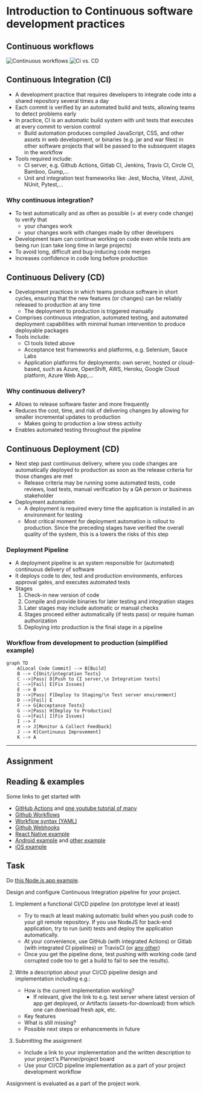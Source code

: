 # Introduction to Continuous software development practices

## Continuous workflows

![Continuous workflows](./cicd-workflows.jpg)
![Ci vs. CD](./ci-vs-cd.jpg)

## Continuous Integration (CI)

- A development practice that requires developers to integrate code into a shared repository several times a day
- Each commit is verified by an automated build and tests, allowing teams to detect problems early
- In practice, CI is an automatic build system with unit tests that executes at every commit to version control
  - Build automation produces compiled JavaScript, CSS, and other assets in web development, or binaries (e.g. jar and war files) in other software projects that will be passed to the subsequent stages in the workflow
- Tools required include:
  - CI server, e.g. Github Actions, Gitlab CI, Jenkins, Travis CI, Circle CI, Bamboo, Gump,...
  - Unit and integration test frameworks like: Jest, Mocha, Vitest, JUnit, NUnit, Pytest,...

### Why continuous integration?

- To test automatically and as often as possible (= at every code change) to verify that
  - your changes work
  - your changes work with changes made by other developers
- Development team can continue working on code even while tests are being run (can take long time in large projects)
- To avoid long, difficult and bug-inducing code merges
- Increases confidence in code long before production

## Continuous Delivery (CD)

- Development practices in which teams produce software in short cycles, ensuring that the new features (or changes) can be reliably released to production at any time
  - The deployment to production is triggered manually
- Comprises continuous integration, automated testing, and automated deployment capabilities with minimal human intervention to produce deployable packages
- Tools include:
  - CI tools listed above
  - Acceptance test frameworks and platforms, e.g. Selenium, Sauce Labs
  - Application platforms for deployments: own server, hosted or cloud-based, such as Azure, OpenShift, AWS, Heroku, Google Cloud platform, Azure Web App,...

### Why continuous delivery?

- Allows to release software faster and more frequently
- Reduces the cost, time, and risk of delivering changes by allowing for smaller incremental updates to production
  - Makes going to production a low stress activity
- Enables automated testing throughout the pipeline

## Continuous Deployment (CD)

- Next step past continuous delivery, where you code changes are automatically deployed to production as soon as the release criteria for those changes are met
  - Release criteria may be running some automated tests, code reviews, load tests, manual verification by a QA person or business stakeholder
- Deployment automation
  - A deployment is required every time the application is installed in an environment for testing
  - Most critical moment for deployment automation is rollout to production. Since the preceding stages have verified the overall quality of the system, this is a lowers the risks of this step

### Deployment Pipeline

- A deployment pipeline is an system responsible for (automated) continuous delivery of software
- It deploys code to dev, test and production environments, enforces approval gates, and executes automated tests
- Stages
  1. Check-in new version of code
  1. Compile and provide binaries for later testing and integration stages
  1. Later stages may include automatic or manual checks
  1. Stages proceed either automatically (if tests pass) or require human authorization
  1. Deploying into production is the final stage in a pipeline

### Workflow from development to production (simplified example)

```mermaid
graph TD
    A[Local Code Commit] --> B[Build]
    B --> C{Unit/integration Tests}
    C -->|Pass| D[Push to CI server,\n Integration tests]
    C -->|Fail| E[Fix Issues]
    E --> B
    D -->|Pass| F[Deploy to Staging/\n Test server environment]
    D -->|Fail| E
    F --> G{Acceptance Tests}
    G -->|Pass| H[Deploy to Production]
    G -->|Fail| I[Fix Issues]
    I --> F
    H --> J[Monitor & Collect Feedback]
    J --> K[Continuous Improvement]
    K --> A
```

---

## Assignment

## Reading & examples

Some links to get started with

- [GitHub Actions](https://docs.github.com/en/actions/learn-github-actions/understanding-github-actions) and [one youtube tutorial of many](https://www.youtube.com/watch?v=R8_veQiYBjI)
- [Github Workflows](https://docs.github.com/en/actions/using-workflows/about-workflows)
- [Workflow syntax (YAML)](https://docs.github.com/en/actions/using-workflows/workflow-syntax-for-github-actions)
- [Github Webhooks](https://docs.github.com/en/webhooks)
- [React Native example](https://blog.logrocket.com/react-native-ci-cd-using-github-actions/)
- [Android example](https://www.runway.team/blog/how-to-set-up-a-ci-cd-pipeline-android-app-using-bitrise) and [other example](https://www.runway.team/blog/ci-cd-pipeline-android-app-fastlane-github-actions)
- [iOS example](https://www.runway.team/blog/how-to-set-up-a-ci-cd-pipeline-for-your-ios-app-fastlane-github-actions)

## Task

Do [this Node.js app example](https://github.com/mattpe/node-ci-intro).

Design and configure Continuous Integration pipeline for your project.

1. Implement a functional CI/CD pipeline (on prototype level at least)

    - Try to reach at least making automatic build when you push code to your git remote repository. If you use NodeJS for back-end application, try to run (unit) tests and deploy the application automatically.
    - At your convenience, use GitHub (with integrated Actions) or Gitlab (with integrated CI pipelines) or TravisCI (or [any other](https://github.com/marketplace/category/continuous-integration))
    - Once you get the pipeline done, test pushing with working code (and corrupted code too to get a build to fail to see the results).

2. Write a description about your CI/CD pipeline design and implementation including e.g.:

    - How is the current implementation working?
      - If relevant, give the link to e.g. test server where latest version of app get deployed, or Artifacts (assets-for-download) from which one can download fresh apk, etc.
    - Key features
    - What is still missing?
    - Possible next steps or enhancements in future

3. Submitting the assignment

    - Include a link to your implementation and the written description to your project's Planner/project board
    - Use your CI/CD pipeline implementation as a part of your project development workflow

Assignment is evaluated as a part of the project work.
